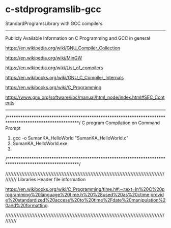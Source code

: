 # c-stdprogramslib-gcc
StandardProgramsLibrary with GCC compilers

---------------------------------------------------------------------------------------------------------
Publicly Available Information on C Programming and GCC in general

https://en.wikipedia.org/wiki/GNU_Compiler_Collection

https://en.wikipedia.org/wiki/MinGW

https://en.wikipedia.org/wiki/List_of_compilers

https://en.wikibooks.org/wiki/GNU_C_Compiler_Internals

https://en.wikibooks.org/wiki/C_Programming

https://www.gnu.org/software/libc/manual/html_node/index.html#SEC_Contents

---------------------------------------------------------------------------------------------------------



/********************************************************************************************************/
C program Compilation on Command Prompt

1) gcc -o SumanKA_HelloWorld "SumanKA_HelloWorld.c"
2) SumanKA_HelloWorld.exe
3) 

/********************************************************************************************************/


//////////////////////////////////////////////////////////////////////////////////////////////////////////
Libraries Header file information

https://en.wikibooks.org/wiki/C_Programming/time.h#:~:text=In%20C%20programming%20language%20time.h%20%28used%20as%20ctime,provide%20standardized%20access%20to%20time%2Fdate%20manipulation%20and%20formatting.



//////////////////////////////////////////////////////////////////////////////////////////////////////////





